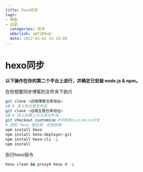 ```yaml
---
title: hexo同步
tags:
- 博客
- 记录
  categories: 技术
  abbrlink: a07389a8
  date: 2022-03-02 15:10:00
---
```

# hexo同步

**以下操作在你的第二个平台上进行，并确定已安装 node.js & npm。**

在你想要同步博客的文件夹下执行

```zsh
git clone <远端博客仓库地址>
cd # 进入到主题文件夹
git clone <远端主题仓库地址>
cd # 进入到第三方主题文件夹
git checkout customize #切换到customize分支
# 回到 hexo 根目录，安装依赖
npm install hexo
npm install hexo-deployer-git
npm install hexo-cli -g
npm install
```

执行hexo指令

```zsh
hexo clean && proxy4 hexo d -g
```

